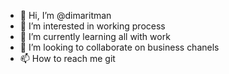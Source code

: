 - 👋 Hi, I’m @dimaritman
- 👀 I’m interested in working process
- 🌱 I’m currently learning all with work
- 💞️ I’m looking to collaborate on business chanels
- 📫 How to reach me git

<!---
dimaritman/dimaritman is a ✨ special ✨ repository because its `README.md` (this file) appears on your GitHub profile.
You can click the Preview link to take a look at your changes.
--->
